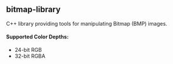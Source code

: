 ## bitmap-library
C++ library providing tools for manipulating Bitmap (BMP) images. 
#### Supported Color Depths:
- 24-bit RGB
- 32-bit RGBA
